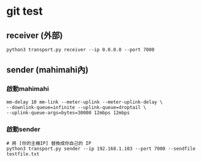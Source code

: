 # git test

## receiver (外部)
```
python3 transport.py receiver --ip 0.0.0.0 --port 7000
```


## sender (mahimahi內)
### 啟動mahimahi
```
mm-delay 10 mm-link --meter-uplink --meter-uplink-delay \
--downlink-queue=infinite --uplink-queue=droptail \
--uplink-queue-args=bytes=30000 12mbps 12mbps
```
### 啟動sender
```
# 將 [你的主機IP] 替換成你自己的 IP
python3 transport.py sender --ip 192.168.1.103 --port 7000 --sendfile testfile.txt
```